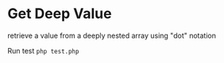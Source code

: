 # Get Deep Value

retrieve a value from a deeply nested array using "dot" notation

Run test `php test.php`
